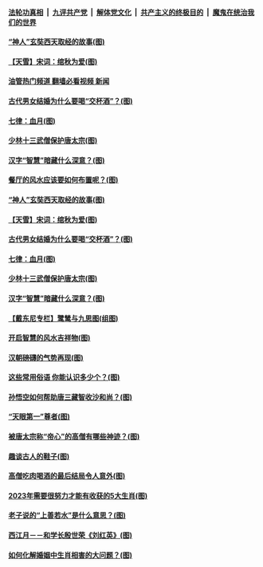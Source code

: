 ####  [法轮功真相](../../../../basic/blob/master/README.md?t=11150232) &nbsp;|&nbsp; [九评共产党](../../../../9ping.md/blob/master/README.md?t=11150232) &nbsp;|&nbsp; [解体党文化](../../../../jtdwh.md/blob/master/README.md?t=11150232)  &nbsp;|&nbsp; [共产主义的终极目的](../../../../gczydzjmd.md/blob/master/README.md?t=11150232) &nbsp;|&nbsp; [魔鬼在统治我们的世界](../../../../mgztzwmdsj.md/blob/master/README.md?t=11150232) 

#### [“神人”玄奘西天取经的故事(图)](../pages/p7/1021336.md?t=11150232) 

#### [【天雪】宋词：绾秋为爱(图)](../pages/p7/1021634.md?t=11150232) 

#### [油管热门频道 翻墙必看视频 新闻](http://129.146.143.75:81/youtube.html?11150232)

#### [古代男女结婚为什么要喝“交杯酒”？(图)](../pages/p7/1021356.md?t=11150232) 

#### [七律：血月(图)](../pages/p7/1021602.md?t=11150232) 

#### [少林十三武僧保护唐太宗(图)](../pages/p7/1019890.md?t=11150232) 

#### [汉字“智慧”暗藏什么深意？(图)](../pages/p7/1021437.md?t=11150232) 

#### [餐厅的风水应该要如何布置呢？(图)](../pages/p7/1018629.md?t=11150232) 

#### [“神人”玄奘西天取经的故事(图)](../pages/p7/1021336.md?t=11150232) 

#### [【天雪】宋词：绾秋为爱(图)](../pages/p7/1021634.md?t=11150232) 

#### [古代男女结婚为什么要喝“交杯酒”？(图)](../pages/p7/1021356.md?t=11150232) 

#### [七律：血月(图)](../pages/p7/1021602.md?t=11150232) 

#### [少林十三武僧保护唐太宗(图)](../pages/p7/1019890.md?t=11150232) 

#### [汉字“智慧”暗藏什么深意？(图)](../pages/p7/1021437.md?t=11150232) 

#### [【戴东尼专栏】鹭鸶与九思图(组图)](../pages/p7/1011327.md?t=11150232) 

#### [开启智慧的风水吉祥物(图)](../pages/p7/1018627.md?t=11150232) 

#### [汉朝磅礴的气势再现(图)](../pages/p7/1019889.md?t=11150232) 

#### [这些常用俗语 你能认识多少个？(图)](../pages/p7/1021074.md?t=11150232) 

#### [孙悟空如何帮助唐三藏智收沙和尚？(图)](../pages/p7/1019891.md?t=11150232) 

#### [“天眼第一”尊者(图)](../pages/p7/1021264.md?t=11150232) 

#### [被唐太宗称“帝心”的高僧有哪些神迹？(图)](../pages/p7/1021162.md?t=11150232) 

#### [趣谈古人的鞋子(图)](../pages/p7/1020915.md?t=11150232) 

#### [高僧吃肉喝酒的最后结局令人意外(图)](../pages/p7/1021218.md?t=11150232) 

#### [2023年需要很努力才能有收获的5大生肖(图)](../pages/p7/1021067.md?t=11150232) 

#### [老子说的“上善若水”是什么意思？(图)](../pages/p7/1021005.md?t=11150232) 

#### [西江月－－和学长殷世荣《刘红英》(图)](../pages/p7/1021303.md?t=11150232) 

#### [如何化解婚姻中生肖相害的大问题？(图)](../pages/p7/1018598.md?t=11150232) 

<img src='http://gfw-breaker.win/goodnews/indexes/p7.md' width='0px' height='0px'/>
